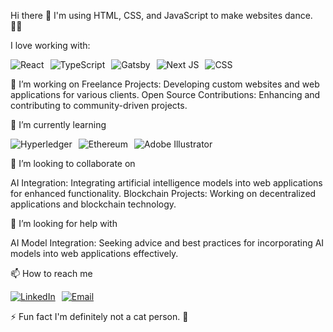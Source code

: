 Hi there 👋
I'm using HTML, CSS, and JavaScript to make websites dance. 🕺🏽

I love working with:

<div style="display: flex; flex-wrap: wrap; gap: 10px;"> <img src="https://img.shields.io/badge/react-%2320232a.svg?style=for-the-badge&logo=react&logoColor=%2361DAFB" alt="React"/> <img src="https://img.shields.io/badge/typescript-%23007ACC.svg?style=for-the-badge&logo=typescript&logoColor=white" alt="TypeScript"/> <img src="https://img.shields.io/badge/gatsby-%23663399.svg?style=for-the-badge&logo=gatsby&logoColor=white" alt="Gatsby"/> <img src="https://img.shields.io/badge/next.js-black?style=for-the-badge&logo=next.js&logoColor=white" alt="Next JS"/> <img src="https://img.shields.io/badge/css3-%231572B6.svg?style=for-the-badge&logo=css3&logoColor=white" alt="CSS"/> </div>


🔭 I’m working on
Freelance Projects: Developing custom websites and web applications for various clients.
Open Source Contributions: Enhancing and contributing to community-driven projects.


🌱 I’m currently learning
<div style="display: flex; flex-wrap: wrap; gap: 10px;"> <img src="https://img.shields.io/badge/hyperledger-2F3134?style=for-the-badge&logo=hyperledger&logoColor=white" alt="Hyperledger"/> <img src="https://img.shields.io/badge/ethereum-3C3C3D?style=for-the-badge&logo=ethereum&logoColor=white" alt="Ethereum"/> <img src="https://img.shields.io/badge/adobe%20illustrator-%23FF9A00.svg?style=for-the-badge&logo=adobe%20illustrator&logoColor=white" alt="Adobe Illustrator"/> </div>


👯 I’m looking to collaborate on


AI Integration: Integrating artificial intelligence models into web applications for enhanced functionality.
Blockchain Projects: Working on decentralized applications and blockchain technology.


🤔 I’m looking for help with


AI Model Integration: Seeking advice and best practices for incorporating AI models into web applications effectively.


📫 How to reach me
<div style="display: flex; flex-wrap: wrap; gap: 10px;"> <a href="https://www.linkedin.com/in/tejasai-polamarasetty-b3246828a/" target="_blank"> <img src="https://img.shields.io/badge/linkedin-%230077B5.svg?style=for-the-badge&logo=linkedin&logoColor=white" alt="LinkedIn"/> </a> <a href="mailto:tejasaii1729@gmail.com"> <img src="https://img.shields.io/badge/email-%23D14836.svg?style=for-the-badge&logo=gmail&logoColor=white" alt="Email"/> </a> </div>


⚡ Fun fact
I'm definitely not a cat person. 🐶
